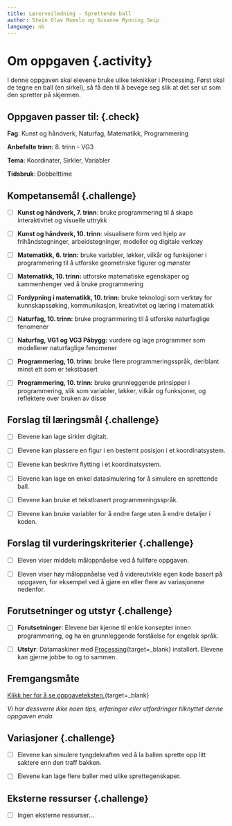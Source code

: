 ```yaml
---
title: Lærerveiledning - Sprettende ball
author: Stein Olav Romslo og Susanne Rynning Seip
language: nb
---
```



# Om oppgaven {.activity}

I denne oppgaven skal elevene bruke ulike teknikker i Processing. Først skal de
tegne en ball (en sirkel), så få den til å bevege seg slik at det ser ut som den
spretter på skjermen.

## Oppgaven passer til: {.check}

__Fag__: Kunst og håndverk, Naturfag, Matematikk, Programmering

__Anbefalte trinn__: 8. trinn - VG3

__Tema__: Koordinater, Sirkler, Variabler

__Tidsbruk__: Dobbelttime

## Kompetansemål {.challenge}

- [ ] __Kunst og håndverk, 7. trinn__: bruke programmering til å skape interaktivitet og visuelle uttrykk

- [ ] __Kunst og håndverk, 10. trinn__: visualisere form ved hjelp av frihåndstegninger, arbeidstegninger, modeller og digitale verktøy

- [ ] __Matematikk, 6. trinn:__ bruke variabler, løkker, vilkår og funksjoner i programmering til å utforske geometriske figurer og mønster

- [ ] __Matematikk, 10. trinn:__ utforske matematiske egenskaper og sammenhenger ved å bruke programmering

- [ ] __Fordypning i matematikk, 10. trinn:__ bruke teknologi som verktøy for kunnskapssøking, kommunikasjon, kreativitet og læring i matematikk

- [ ] __Naturfag, 10. trinn:__ bruke programmering til å utforske naturfaglige fenomener

- [ ] __Naturfag, VG1 og VG3 Påbygg:__ vurdere og lage programmer som modellerer naturfaglige fenomener

- [ ] __Programmering, 10. trinn:__ bruke flere programmeringsspråk, deriblant minst ett som er tekstbasert

- [ ] __Programmering, 10. trinn:__ bruke grunnleggende prinsipper i programmering, slik som variabler, løkker, vilkår og funksjoner, og reflektere over bruken av disse

## Forslag til læringsmål {.challenge}

- [ ] Elevene kan lage sirkler digitalt.

- [ ] Elevene kan plassere en figur i en bestemt posisjon i et koordinatsystem.

- [ ] Elevene kan beskrive flytting i et koordinatsystem.

- [ ] Elevene kan lage en enkel datasimulering for å simulere en sprettende
  ball.

- [ ] Elevene kan bruke et tekstbasert programmeringsspråk.

- [ ] Elevene kan bruke variabler for å endre farge uten å endre detaljer i
  koden.

## Forslag til vurderingskriterier {.challenge}

- [ ] Eleven viser middels måloppnåelse ved å fullføre oppgaven.

- [ ] Eleven viser høy måloppnåelse ved å videreutvikle egen kode basert på
  oppgaven, for eksempel ved å gjøre en eller flere av variasjonene nedenfor.

## Forutsetninger og utstyr {.challenge}

- [ ] __Forutsetninger__: Elevene bør kjenne til enkle konsepter innen
  programmering, og ha en grunnleggende forståelse for engelsk språk.

- [ ] __Utstyr__: Datamaskiner med
  [Processing](https://www.processing.org/download/){target=_blank} installert.
  Elevene kan gjerne jobbe to og to sammen.

## Fremgangsmåte

[Klikk her for å se
oppgaveteksten.](../sprettende_ball/sprettende_ball.html){target=_blank}

_Vi har dessverre ikke noen tips, erfaringer eller utfordringer tilknyttet denne
oppgaven enda._

## Variasjoner {.challenge}

- [ ] Elevene kan simulere tyngdekraften ved å la ballen sprette opp litt
  saktere enn den traff bakken.

- [ ] Elevene kan lage flere baller med ulike sprettegenskaper.

## Eksterne ressurser {.challenge}

- [ ] Ingen eksterne ressurser...
